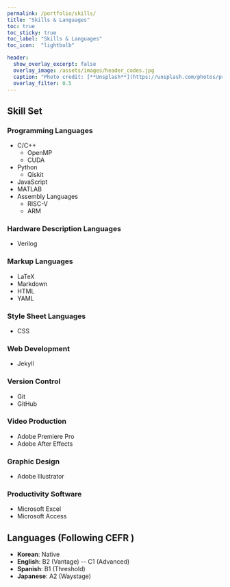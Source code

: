 ```yaml
---
permalink: /portfolio/skills/
title: "Skills & Languages"
toc: true
toc_sticky: true
toc_label: "Skills & Languages"
toc_icon:  "lightbulb"

header:
  show_overlay_excerpt: false
  overlay_image: /assets/images/header_codes.jpg
  caption: "Photo credit: [**Unsplash**](https://unsplash.com/photos/programming-codes-GI1hwOGqGtE)"
  overlay_filter: 0.5
---
```


## Skill Set

### Programming Languages

- C/C++
    - OpenMP
    - CUDA
- Python
    - Qiskit
- JavaScript
- MATLAB
- Assembly Languages
    - RISC-V
    - ARM

### Hardware Description Languages

- Verilog

### Markup Languages

- LaTeX
- Markdown
- HTML
- YAML

### Style Sheet Languages

- CSS

### Web Development

- Jekyll

### Version Control

- Git
- GitHub

### Video Production

- Adobe Premiere Pro
- Adobe After Effects

### Graphic Design

- Adobe Illustrator

### Productivity Software

- Microsoft Excel
- Microsoft Access



## Languages (Following CEFR <a href="https://www.coe.int/en/web/common-european-framework-reference-languages" target="_blank"><i class="fa fa-house" title="Website"></i></a>)

- **Korean**: Native
- **English**: B2 (Vantage) -- C1 (Advanced)
- **Spanish**: B1 (Threshold)
- **Japanese**: A2 (Waystage)